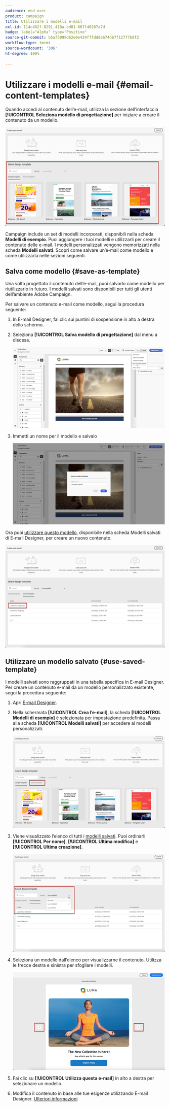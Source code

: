 ```yaml
---
audience: end-user
product: campaign
title: Utilizzare i modelli e-mail
exl-id: 114c482f-8291-418a-bd81-667f40267a7d
badge: label="Alpha" type="Positive"
source-git-commit: b5af5099d62e0e424fffdd8eb74d67f12777b0f2
workflow-type: tm+mt
source-wordcount: '306'
ht-degree: 100%

---
```


# Utilizzare i modelli e-mail {#email-content-templates}

Quando accedi al contenuto dell’e-mail, utilizza la sezione dell’interfaccia **[!UICONTROL Seleziona modello di progettazione]** per iniziare a creare il contenuto da un modello.

![](assets/email_designer-templates.png)

Campaign include un set di modelli incorporati, disponibili nella scheda **Modelli di esempio**. Puoi aggiungere i tuoi modelli e utilizzarli per creare il contenuto delle e-mail. I modelli personalizzati vengono memorizzati nella scheda **Modelli salvati**. Scopri come salvare un’e-mail come modello e come utilizzarla nelle sezioni seguenti.

## Salva come modello {#save-as-template}

Una volta progettato il contenuto dell’e-mail, puoi salvarlo come modello per riutilizzarlo in futuro. I modelli salvati sono disponibili per tutti gli utenti dell’ambiente Adobe Campaign.

Per salvare un contenuto e-mail come modello, segui la procedura seguente:

1. In E-mail Designer, fai clic sui puntini di sospensione in alto a destra dello schermo.

1. Seleziona **[!UICONTROL Salva modello di progettazione]** dal menu a discesa.

   ![](assets/email_designer-save-template.png)

1. Immetti un nome per il modello e salvalo

   ![](assets/email_designer-template-name.png)

Ora puoi [utilizzare questo modello](#use-saved-template), disponibile nella scheda Modelli salvati di E-mail Designer, per creare un nuovo contenuto.

![](assets/email_designer-saved-template.png)

## Utilizzare un modello salvato {#use-saved-template}

I modelli salvati sono raggruppati in una tabella specifica in E-mail Designer. Per creare un contenuto e-mail da un modello personalizzato esistente, segui la procedura seguente:

1. Apri [E-mail Designer](create-email-content.md).

1. Nella schermata **[!UICONTROL Crea l’e-mail]**, la scheda **[!UICONTROL Modelli di esempio]** è selezionata per impostazione predefinita. Passa alla scheda **[!UICONTROL Modelli salvati]** per accedere ai modelli personalizzati.

   ![](assets/email_designer-saved-templates-tab.png)

1. Viene visualizzato l’elenco di tutti i [modelli salvati](#save-as-template). Puoi ordinarli **[!UICONTROL Per nome]**, **[!UICONTROL Ultima modifica]** e **[!UICONTROL Ultima creazione]**.

   ![](assets/email_designer-saved-templates.png)

1. Seleziona un modello dall’elenco per visualizzarne il contenuto. Utilizza le frecce destra e sinistra per sfogliare i modelli.

   ![](assets/email_designer-saved-templates-navigate.png)

1. Fai clic su **[!UICONTROL Utilizza questa e-mail]** in alto a destra per selezionare un modello.

1. Modifica il contenuto in base alle tue esigenze utilizzando E-mail Designer. [Ulteriori informazioni](create-email-content.md)
